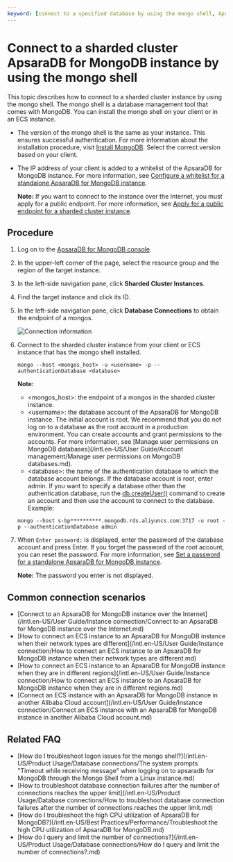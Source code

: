 ```yaml
---
keyword: [connect to a specified database by using the mongo shell, ApsaraDB for MongoDB secure write, ApsaraDB for MongoDB logon methods, how to connect ApsaraDB for MongoDB, ApsaraDB for MongoDB password that you connect to a database]
---
```


# Connect to a sharded cluster ApsaraDB for MongoDB instance by using the mongo shell

This topic describes how to connect to a sharded cluster instance by using the mongo shell. The mongo shell is a database management tool that comes with MongoDB. You can install the mongo shell on your client or in an ECS instance.

-   The version of the mongo shell is the same as your instance. This ensures successful authentication. For more information about the installation procedure, visit [Install MongoDB](https://docs.mongodb.com/manual/installation/). Select the correct version based on your client.
-   The IP address of your client is added to a whitelist of the ApsaraDB for MongoDB instance. For more information, see [Configure a whitelist for a standalone ApsaraDB for MongoDB instance]().

    **Note:** If you want to connect to the instance over the Internet, you must apply for a public endpoint. For more information, see [Apply for a public endpoint for a sharded cluster instance]().


## Procedure

1.  Log on to the [ApsaraDB for MongoDB console](https://mongodb.console.aliyun.com/).

2.  In the upper-left corner of the page, select the resource group and the region of the target instance.

3.  In the left-side navigation pane, click **Sharded Cluster Instances**.

4.  Find the target instance and click its ID.

5.  In the left-side navigation pane, click **Database Connections** to obtain the endpoint of a mongos.

    ![Connection information](https://static-aliyun-doc.oss-accelerate.aliyuncs.com/assets/img/en-US/1953912261/p13833.png)

6.  Connect to the sharded cluster instance from your client or ECS instance that has the mongo shell installed.

    ```
    mongo --host <mongos_host> -u <username> -p --authenticationDatabase <database>
    ```

    **Note:**

    -   <mongos\_host\>: the endpoint of a mongos in the sharded cluster instance.
    -   <username\>: the database account of the ApsaraDB for MongoDB instance. The initial account is root. We recommend that you do not log on to a database as the root account in a production environment. You can create accounts and grant permissions to the accounts. For more information, see [Manage user permissions on MongoDB databases](/intl.en-US/User Guide/Account management/Manage user permissions on MongoDB databases.md).
    -   <database\>: the name of the authentication database to which the database account belongs. If the database account is root, enter admin. If you want to specify a database other than the authentication database, run the [db.createUser\(\)](https://docs.mongodb.com/manual/reference/method/db.createUser/index.html) command to create an account and then use the account to connect to the database.
    Example:

    ```
    mongo --host s-bp**********.mongodb.rds.aliyuncs.com:3717 -u root -p --authenticationDatabase admin
    ```

7.  When `Enter password:` is displayed, enter the password of the database account and press Enter. If you forget the password of the root account, you can reset the password. For more information, see [Set a password for a standalone ApsaraDB for MongoDB instance]().

    **Note:** The password you enter is not displayed.


## Common connection scenarios

-   [Connect to an ApsaraDB for MongoDB instance over the Internet](/intl.en-US/User Guide/Instance connection/Connect to an ApsaraDB for MongoDB instance over the Internet.md)
-   [How to connect an ECS instance to an ApsaraDB for MongoDB instance when their network types are different](/intl.en-US/User Guide/Instance connection/How to connect an ECS instance to an ApsaraDB for MongoDB instance when their network types are different.md)
-   [How to connect an ECS instance to an ApsaraDB for MongoDB instance when they are in different regions](/intl.en-US/User Guide/Instance connection/How to connect an ECS instance to an ApsaraDB for MongoDB instance when they are in
         different regions.md)
-   [Connect an ECS instance with an ApsaraDB for MongoDB instance in another Alibaba Cloud account](/intl.en-US/User Guide/Instance connection/Connect an ECS instance with an ApsaraDB for MongoDB instance in another Alibaba Cloud
         account.md)

## Related FAQ

-   [How do I troubleshoot logon issues for the mongo shell?](/intl.en-US/Product Usage/Database connections/The system prompts "Timeout while receiving message" when logging on to apsaradb for MongoDB through the Mongo Shell from a Linux instance.md)
-   [How to troubleshoot database connection failures after the number of connections reaches the upper limit](/intl.en-US/Product Usage/Database connections/How to troubleshoot database connection failures after the number of connections reaches the upper limit.md)
-   [How do I troubleshoot the high CPU utilization of ApsaraDB for MongoDB?](/intl.en-US/Best Practices/Performance/Troubleshoot the high CPU utilization of ApsaraDB for MongoDB.md)
-   [How do I query and limit the number of connections?](/intl.en-US/Product Usage/Database connections/How do I query and limit the number of connections?.md)

